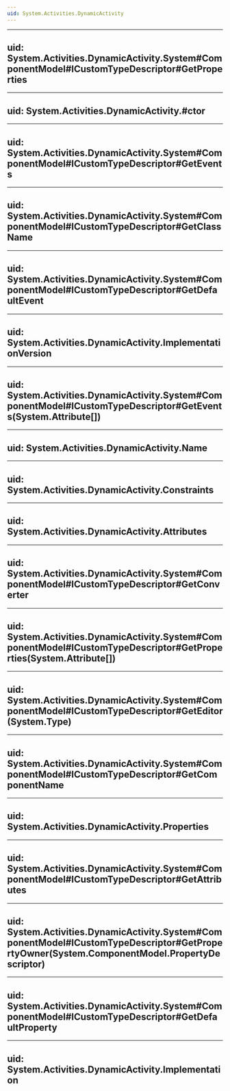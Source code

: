 ```yaml
---
uid: System.Activities.DynamicActivity
---
```


---
uid: System.Activities.DynamicActivity.System#ComponentModel#ICustomTypeDescriptor#GetProperties
---

---
uid: System.Activities.DynamicActivity.#ctor
---

---
uid: System.Activities.DynamicActivity.System#ComponentModel#ICustomTypeDescriptor#GetEvents
---

---
uid: System.Activities.DynamicActivity.System#ComponentModel#ICustomTypeDescriptor#GetClassName
---

---
uid: System.Activities.DynamicActivity.System#ComponentModel#ICustomTypeDescriptor#GetDefaultEvent
---

---
uid: System.Activities.DynamicActivity.ImplementationVersion
---

---
uid: System.Activities.DynamicActivity.System#ComponentModel#ICustomTypeDescriptor#GetEvents(System.Attribute[])
---

---
uid: System.Activities.DynamicActivity.Name
---

---
uid: System.Activities.DynamicActivity.Constraints
---

---
uid: System.Activities.DynamicActivity.Attributes
---

---
uid: System.Activities.DynamicActivity.System#ComponentModel#ICustomTypeDescriptor#GetConverter
---

---
uid: System.Activities.DynamicActivity.System#ComponentModel#ICustomTypeDescriptor#GetProperties(System.Attribute[])
---

---
uid: System.Activities.DynamicActivity.System#ComponentModel#ICustomTypeDescriptor#GetEditor(System.Type)
---

---
uid: System.Activities.DynamicActivity.System#ComponentModel#ICustomTypeDescriptor#GetComponentName
---

---
uid: System.Activities.DynamicActivity.Properties
---

---
uid: System.Activities.DynamicActivity.System#ComponentModel#ICustomTypeDescriptor#GetAttributes
---

---
uid: System.Activities.DynamicActivity.System#ComponentModel#ICustomTypeDescriptor#GetPropertyOwner(System.ComponentModel.PropertyDescriptor)
---

---
uid: System.Activities.DynamicActivity.System#ComponentModel#ICustomTypeDescriptor#GetDefaultProperty
---

---
uid: System.Activities.DynamicActivity.Implementation
---
